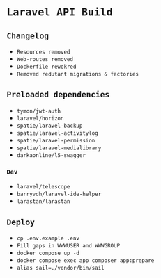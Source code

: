 # `Laravel API Build`

## `Changelog`
- `Resources removed`
- `Web-routes removed`
- `Dockerfile rewokred`
- `Removed redutant migrations & factories`

## `Preloaded dependencies`
- `tymon/jwt-auth`
- `laravel/horizon`
- `spatie/laravel-backup`
- `spatie/laravel-activitylog`
- `spatie/laravel-permission`
- `spatie/laravel-medialibrary`
- `darkaonline/l5-swagger`
### `Dev`
- `laravel/telescope`
- `barryvdh/laravel-ide-helper`
- `larastan/larastan`

## `Deploy`

- `cp .env.example .env`
- `Fill gaps in WWWUSER and WWWGROUP`
- `docker compose up -d`
- `docker compose exec app composer app:prepare`
- `alias sail=./vendor/bin/sail`

